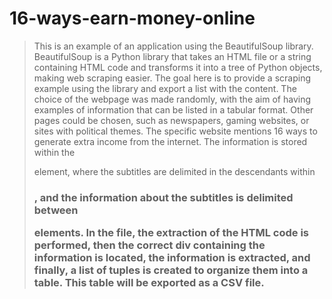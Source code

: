 # 16-ways-earn-money-online

> This is an example of an application using the BeautifulSoup library. BeautifulSoup is a Python library that takes an HTML file or a string containing HTML code and transforms it into a tree of Python objects, making web scraping easier.
> The goal here is to provide a scraping example using the library and export a list with the content. The choice of the webpage was made randomly, with the aim of having examples of information that can be listed in a tabular format. Other pages could be chosen, such as newspapers, gaming websites, or sites with political themes.
> The specific website mentions 16 ways to generate extra income from the internet. The information is stored within the <div> element, where the subtitles are delimited in the descendants within <h3>, and the information about the subtitles is delimited between <p> elements.
In the file, the extraction of the HTML code is performed, then the correct div containing the information is located, the information is extracted, and finally, a list of tuples is created to organize them into a table. This table will be exported as a CSV file.

